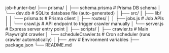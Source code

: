 job-hunter-be/
├── prisma/
│   ├── schema.prisma       # Prisma DB schema
│   └── dev.db              # SQLite database file (auto-generated)
│
├── src/
│   ├── lib/
│   │   └── prisma.ts       # Prisma client
│   ├── routes/
│   │   ├── jobs.js         # Job APIs
│   │   └── crawl.js        # API endpoint to trigger crawler manually
│   └── server.js           # Express server entry point
│
├── scripts/
│   ├── crawler.ts          # Main Playwright crawler
│   └── scheduleCrawler.ts  # Cron scheduler (runs crawler automatically)
│
├── .env                    # Environment variables
├── package.json
└── README.md
